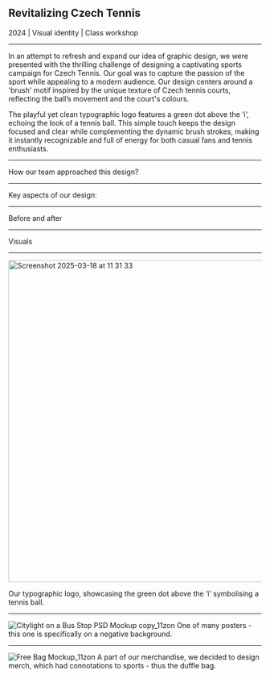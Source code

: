 ## Revitalizing Czech Tennis

2024 | Visual identity | Class workshop

---

In an attempt to refresh and expand our idea of graphic design, we were presented with the thrilling challenge of designing a captivating sports campaign for Czech Tennis. Our goal was to capture the passion of the sport while appealing to a modern audience. Our design centers around a 'brush' motif inspired by the unique texture of Czech tennis courts, reflecting the ball’s movement and the court's colours.

The playful yet clean typographic logo features a green dot above the ‘i’, echoing the look of a tennis ball. This simple touch keeps the design focused and clear while complementing the dynamic brush strokes, making it instantly recognizable and full of energy for both casual fans and tennis enthusiasts.

---

How our team approached this design? 

---

Key aspects of our design: 

---

Before and after

---

Visuals

---

<img width="639" alt="Screenshot 2025-03-18 at 11 31 33" src="https://github.com/user-attachments/assets/85cf9369-9ffd-498c-a2c1-f280e69def78" />

Our typographic logo, showcasing the green dot above the ‘i’ symbolising a tennis ball.

---

![Citylight on a Bus Stop PSD Mockup copy_11zon](https://github.com/user-attachments/assets/b737d1e3-1781-4fe8-923b-fb26ff4839bc)
One of many posters - this one is specifically on a negative background. 

---

![Free Bag Mockup_11zon](https://github.com/user-attachments/assets/e4cac727-9155-4d45-994a-0d0f8cd14f6f)
A part of our merchandise, we decided to design merch, which had connotations to sports - thus the duffle bag. 
